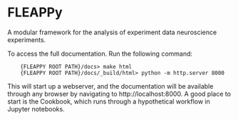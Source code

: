 # FLEAPPy

A modular framework for the analysis of experiment data neuroscience experiments.

To access the full documentation. Run the following command:
```shell
    {FLEAPPY ROOT PATH}/docs> make html
    {FLEAPPY ROOT PATH}/docs/_build/html> python -m http.server 8000
```

This will start up a webserver, and the documentation will be available through any browser by navigating to http://localhost:8000.
A good place to start is the Cookbook, which runs through a hypothetical workflow in Jupyter notebooks.
